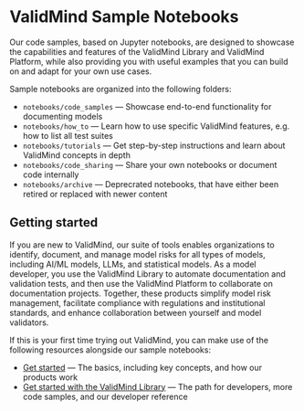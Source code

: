 # ValidMind Sample Notebooks

Our code samples, based on Jupyter notebooks, are designed to showcase the capabilities and features of the ValidMind Library and ValidMind Platform, while also providing you with useful examples that you can build on and adapt for your own use cases.

Sample notebooks are organized into the following folders:

* `notebooks/code_samples` — Showcase end-to-end functionality for documenting models
* `notebooks/how_to` — Learn how to use specific ValidMind features, e.g. how to list all test suites
* `notebooks/tutorials` — Get step-by-step instructions and learn about ValidMind concepts in depth
* `notebooks/code_sharing` — Share your own notebooks or document code internally
* `notebooks/archive` — Deprecrated notebooks, that have either been retired or replaced with newer content


## Getting started

If you are new to ValidMind, our suite of tools enables organizations to identify, document, and manage model risks for all types of models, including AI/ML models, LLMs, and statistical models. As a model developer, you use the ValidMind Library to automate documentation and validation tests, and then use the ValidMind Platform to collaborate on documentation projects. Together, these products simplify model risk management, facilitate compliance with regulations and institutional standards, and enhance collaboration between yourself and model validators.

If this is your first time trying out ValidMind, you can make use of the following resources alongside our sample notebooks:

- [Get started](https://docs.validmind.ai/get-started/get-started.html) — The basics, including key concepts, and how our products work
- [Get started with the ValidMind Library](https://docs.validmind.ai/developer/get-started-validmind-library.html) —  The path for developers, more code samples, and our developer reference
